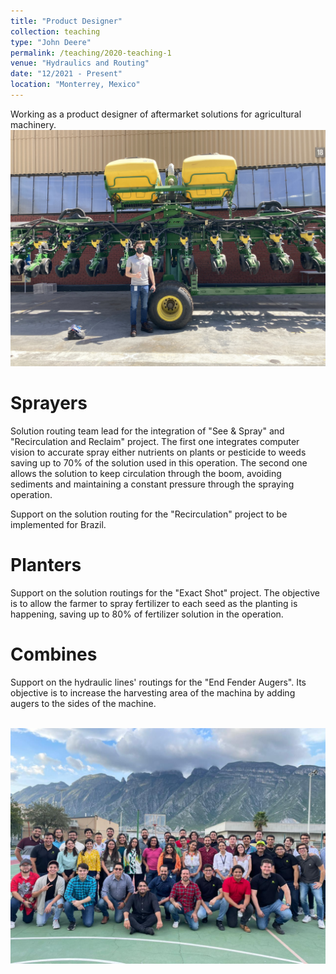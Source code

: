 ```yaml
---
title: "Product Designer"
collection: teaching
type: "John Deere"
permalink: /teaching/2020-teaching-1
venue: "Hydraulics and Routing"
date: "12/2021 - Present"
location: "Monterrey, Mexico"
---
```


Working as a product designer of aftermarket solutions for agricultural machinery. 
<br/><img src='/images/Deere.jpg'>

Sprayers 
====== 

Solution routing team lead for the integration of "See & Spray" and "Recirculation and Reclaim" project. The first one integrates computer vision to accurate spray either nutrients on plants or pesticide to weeds saving up to 70% of the solution used in this operation. The second one allows the solution to keep circulation through the boom, avoiding sediments and maintaining a constant pressure through the spraying operation.  

Support on the solution routing for the "Recirculation" project to be implemented for Brazil.  

Planters 
====== 

Support on the solution routings for the "Exact Shot" project. The objective is to allow the farmer to spray fertilizer to each seed as the planting is happening, saving up to 80% of fertilizer solution in the operation.  

Combines 
====== 

Support on the hydraulic lines' routings for the "End Fender Augers". Its objective is to increase the harvesting area of the machina by adding augers to the sides of the machine. 

<br/><img src='/images/DeereTeam.jpeg'>